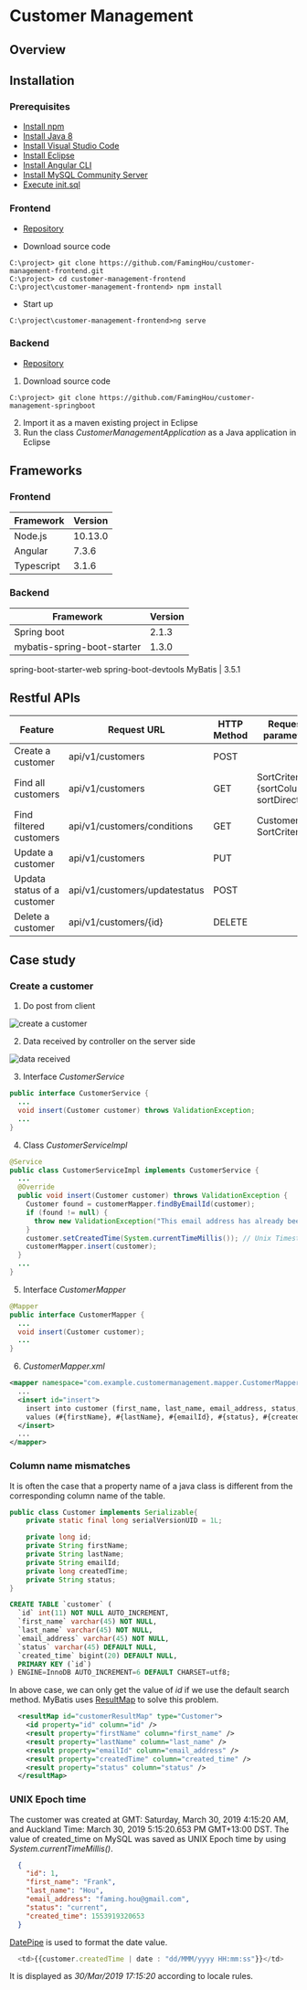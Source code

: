 # Customer Management

## Overview

## Installation

### Prerequisites

* [Install npm](https://nodejs.org/en/)
* [Install Java 8](https://www.oracle.com/technetwork/java/javase/downloads/jdk8-downloads-2133151.html)
* [Install Visual Studio Code](https://code.visualstudio.com/download)
* [Install Eclipse](https://www.eclipse.org/downloads/)
* [Install Angular CLI](https://angular.io/guide/quickstart)
* [Install MySQL Community Server](https://dev.mysql.com/downloads/mysql/5.5.html)
* [Execute init.sql](mysql/init.sql)

### Frontend

* [Repository](https://github.com/FamingHou/customer-management-frontend)

* Download source code
```console
C:\project> git clone https://github.com/FamingHou/customer-management-frontend.git
C:\project> cd customer-management-frontend
C:\project\customer-management-frontend> npm install
```
* Start up
```console
C:\project\customer-management-frontend>ng serve
```
### Backend

* [Repository](https://github.com/FamingHou/customer-management-springboot)

1. Download source code
```console
C:\project> git clone https://github.com/FamingHou/customer-management-springboot
```
2. Import it as a maven existing project in Eclipse
3. Run the class *CustomerManagementApplication* as a Java application in Eclipse

## Frameworks

### Frontend

Framework | Version
------------- | -------------
Node.js | 10.13.0
Angular | 7.3.6
Typescript | 3.1.6

### Backend

Framework | Version
-------------------------- | --------------------------
Spring boot | 2.1.3
mybatis-spring-boot-starter | 1.3.0
spring-boot-starter-web
spring-boot-devtools
MyBatis | 3.5.1

## Restful APIs

Feature | Request URL | HTTP Method	 | Request parameter | Request body | Response status
---|---|---|---|---|---|
Create a customer | api/v1/customers | POST | | Customer | 201
Find all customers | api/v1/customers | GET | SortCriteria {sortColumn, sortDirection} | | 200
Find filtered customers | api/v1/customers/conditions | GET | Customer, SortCriteria || 200
Update a customer | api/v1/customers | PUT | | Customer | 200
Updata status of a customer | api/v1/customers/updatestatus | POST | | Customer | 200
Delete a customer | api/v1/customers/{id} | DELETE | | Id | 200

## Case study

### Create a customer

1. Do post from client

![create a customer](images/create-a-customer.png)

2. Data received by controller on the server side

![data received](images/request-body-received-by-controller.png)

3. Interface *CustomerService*

```java
public interface CustomerService {
  ...
  void insert(Customer customer) throws ValidationException;
  ...
}
```

4. Class *CustomerServiceImpl*

```java
@Service
public class CustomerServiceImpl implements CustomerService {
  ...
  @Override
  public void insert(Customer customer) throws ValidationException {
    Customer found = customerMapper.findByEmailId(customer);
    if (found != null) {
      throw new ValidationException("This email address has already been registered.");
    }
    customer.setCreatedTime(System.currentTimeMillis()); // Unix Timestamp in milliseconds
    customerMapper.insert(customer);
  }
  ...
}   
```

5. Interface *CustomerMapper*

```java
@Mapper
public interface CustomerMapper {
  ...
  void insert(Customer customer);
  ...
}
```

6. *CustomerMapper.xml*

```xml
<mapper namespace="com.example.customermanagement.mapper.CustomerMapper">
  ...
  <insert id="insert">
    insert into customer (first_name, last_name, email_address, status, created_time)
    values (#{firstName}, #{lastName}, #{emailId}, #{status}, #{createdTime})
  </insert>
  ...
</mapper>  
```

### Column name mismatches 

It is often the case that a property name of a java class is different from the corresponding column name of the table.  

```java
public class Customer implements Serializable{
    private static final long serialVersionUID = 1L;

    private long id;
    private String firstName;
    private String lastName;
    private String emailId;
    private long createdTime;
    private String status;
}
```

```sql
CREATE TABLE `customer` (
  `id` int(11) NOT NULL AUTO_INCREMENT,
  `first_name` varchar(45) NOT NULL,
  `last_name` varchar(45) NOT NULL,
  `email_address` varchar(45) NOT NULL,
  `status` varchar(45) DEFAULT NULL,
  `created_time` bigint(20) DEFAULT NULL,
  PRIMARY KEY (`id`)
) ENGINE=InnoDB AUTO_INCREMENT=6 DEFAULT CHARSET=utf8;

```

In above case, we can only get the value of *id* if we use the default search method. MyBatis uses [ResultMap](http://www.mybatis.org/mybatis-3/sqlmap-xml.html) to solve this problem.

```xml
  <resultMap id="customerResultMap" type="Customer">
    <id property="id" column="id" />
    <result property="firstName" column="first_name" />
    <result property="lastName" column="last_name" />
    <result property="emailId" column="email_address" />
    <result property="createdTime" column="created_time" />
    <result property="status" column="status" />
  </resultMap>
```

### UNIX Epoch time

The customer was created at GMT: Saturday, March 30, 2019 4:15:20 AM, and Auckland Time: March 30, 2019 5:15:20.653 PM GMT+13:00 DST. The value of created_time on MySQL was saved as UNIX Epoch time by using *System.currentTimeMillis()*.

```json
  {
    "id": 1,
    "first_name": "Frank",
    "last_name": "Hou",
    "email_address": "faming.hou@gmail.com",
    "status": "current",
    "created_time": 1553919320653
  }
```  

[DatePipe](https://angular.io/api/common/DatePipe) is used to format the date value.

```typescript
  <td>{{customer.createdTime | date : "dd/MMM/yyyy HH:mm:ss"}}</td>
```
It is displayed as *30/Mar/2019 17:15:20* according to locale rules.

